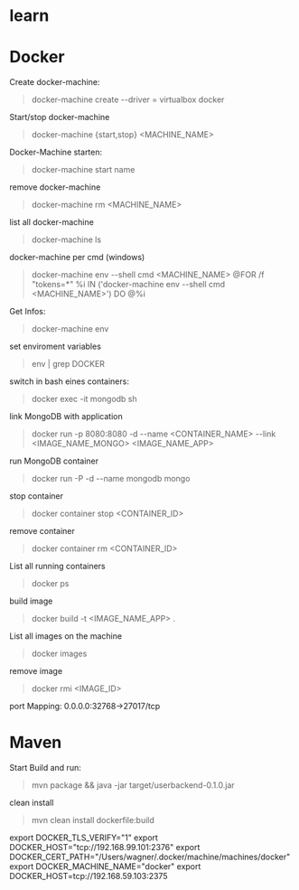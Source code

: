 # learn

# Docker
Create docker-machine:
> docker-machine create --driver = virtualbox docker

Start/stop docker-machine
> docker-machine {start,stop} <MACHINE_NAME>

Docker-Machine starten:
> docker-machine start name 

remove docker-machine
> docker-machine rm <MACHINE_NAME>

list all docker-machine
> docker-machine ls

docker-machine per cmd (windows)
> docker-machine env --shell cmd <MACHINE_NAME>
> @FOR /f "tokens=*" %i IN ('docker-machine env --shell cmd <MACHINE_NAME>') DO @%i

Get Infos:
> docker-machine env

set enviroment variables
> env | grep DOCKER

switch in bash eines containers:
> docker exec -it mongodb sh

link MongoDB with application
> docker run -p 8080:8080 -d --name <CONTAINER_NAME> --link <IMAGE_NAME_MONGO> <IMAGE_NAME_APP>

run MongoDB container
> docker run -P -d --name mongodb mongo

stop container
> docker container stop <CONTAINER_ID>

remove container
> docker container rm <CONTAINER_ID>

List all running containers
> docker ps

build image
> docker build -t <IMAGE_NAME_APP> .

List all images on the machine
> docker images

remove image
> docker rmi <IMAGE_ID>

port Mapping:
0.0.0.0:32768->27017/tcp

# Maven
Start Build and run:
> mvn package && java -jar target/userbackend-0.1.0.jar

clean install 
> mvn clean install dockerfile:build


export DOCKER_TLS_VERIFY="1"
export DOCKER_HOST="tcp://192.168.99.101:2376"
export DOCKER_CERT_PATH="/Users/wagner/.docker/machine/machines/docker"
export DOCKER_MACHINE_NAME="docker"
export DOCKER_HOST=tcp://192.168.59.103:2375



